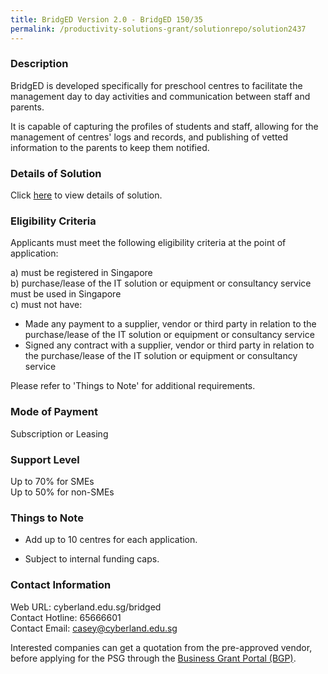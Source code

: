 ```yaml
---
title: BridgED Version 2.0 - BridgED 150/35
permalink: /productivity-solutions-grant/solutionrepo/solution2437
---
```


### Description

BridgED is developed specifically for preschool centres to facilitate the management day to day activities and communication between staff and parents.  

It is capable of capturing the profiles of students and staff, allowing for the management of centres' logs and records, and publishing of vetted information to the parents to keep them notified.

### Details of Solution

Click <a href='https://www.gobusiness.gov.sg/images/psg/Desensitised_Cyberland_20200637_Annex_3_Part_5.pdf' target='_blank' rel='noopener'>here</a> to view details of solution.

### Eligibility Criteria

Applicants must meet the following eligibility criteria at the point of application:

a) must be registered in Singapore <br>
b) purchase/lease of the IT solution or equipment or consultancy service must be used in Singapore <br>
c) must not have:
- Made any payment to a supplier, vendor or third party in relation to the purchase/lease of the IT solution or equipment or consultancy service
- Signed any contract with a supplier, vendor or third party in relation to the purchase/lease of the IT solution or equipment or consultancy service

Please refer to 'Things to Note' for additional requirements.

### Mode of Payment
Subscription or Leasing

### Support Level
Up to 70% for SMEs <br>
Up to 50% for non-SMEs

### Things to Note
 - Add up to 10 centres for each application.

- Subject to internal funding caps.

### Contact Information
Web URL: cyberland.edu.sg/bridged <br>Contact Hotline: 65666601 <br>Contact Email: casey@cyberland.edu.sg <br>

Interested companies can get a quotation from the pre-approved vendor, before applying for the PSG through the <a target='_blank' rel='noopener' href='https://www.businessgrants.gov.sg/'>Business Grant Portal (BGP)</a>.
